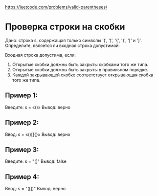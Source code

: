 https://leetcode.com/problems/valid-parentheses/
# Проверка строки на скобки
Дано: строка s, содержащая только символы '(', ')', '{', '}', '[' и ']'. Определите, является ли входная строка допустимой.

Входная строка допустима, если:
1. Открытые скобки должны быть закрыты скобками того же типа.
2. Открытые скобки должны быть закрыты в правильном порядке.
3. Каждой закрывающей скобке соответствует открывающая скобка того же типа.
 

## Пример 1:
Введите: s = «()»
Вывод: верно

## Пример 2:
Ввод: s = «()[]{}»
Вывод: верно

## Пример 3:
Введите: s = "(]"
Вывод: false

## Пример 4:
Ввод: s = "([])"
Вывод: верно